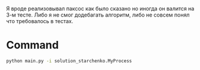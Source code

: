 Я вроде реализовывал паксос как было сказано но иногда он валится на 3-м тесте.
Либо я не смог додебагать алгоритм, либо не совсем понял что требовалось в тестах.


# Command
```bash
python main.py -i solution_starchenko.MyProcess
```
